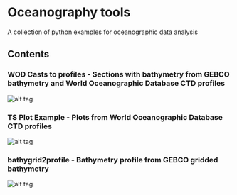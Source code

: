 # Oceanography tools

A collection of python examples for oceanographic data analysis

## Contents
### WOD Casts to profiles - Sections with bathymetry from GEBCO bathymetry and World Oceanographic Database CTD profiles
![alt tag](https://github.com/larsonjl/oceans/blob/master/WOD%20Casts%20to%20profiles/output_14_1.png)

### TS Plot Example - Plots from World Oceanographic Database CTD profiles
![alt tag](https://github.com/larsonjl/oceans/blob/master/TS%20%20Plot%20Example/output_6_1.png)

### bathygrid2profile - Bathymetry profile from GEBCO gridded bathymetry
![alt tag](https://github.com/larsonjl/oceans/blob/master/bathygrid2profile/output_15_1.png)
